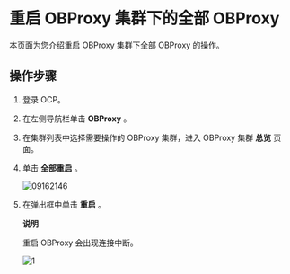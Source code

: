 重启 OBProxy 集群下的全部 OBProxy 
==============================================

本页面为您介绍重启 OBProxy 集群下全部 OBProxy 的操作。

操作步骤 
-------------------------

1. 登录 OCP。

   

2. 在左侧导航栏单击 **OBProxy** 。

   

3. 在集群列表中选择需要操作的 OBProxy 集群，进入 OBProxy 集群 **总览** 页面。

   

4. 单击 **全部重启** 。

   ![09162146](https://help-static-aliyun-doc.aliyuncs.com/assets/img/zh-CN/3073922361/p327471.png)
   

5. 在弹出框中单击 **重启** 。

   **说明**

   

   重启 OBProxy 会出现连接中断。

   ![1](https://help-static-aliyun-doc.aliyuncs.com/assets/img/zh-CN/4221780261/p273255.png)
   




